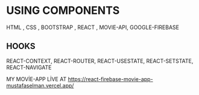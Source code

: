 
# USING COMPONENTS

HTML , CSS , BOOTSTRAP , REACT , MOVIE-API, GOOGLE-FIREBASE 

## HOOKS

REACT-CONTEXT, REACT-ROUTER, REACT-USESTATE, REACT-SETSTATE, REACT-NAVIGATE


MY MOVİE-APP LİVE AT https://react-firebase-movie-app-mustafaselman.vercel.app/

